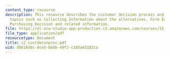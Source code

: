```yaml
---
content_type: resource
description: This resource describes the customer decision process and explains the
  topics such as Collecting Information about the alternatives, Form Expectations,
  Purchasing Decision and related information.
file: https://ol-ocw-studio-app-production.s3.amazonaws.com/courses/15-810-marketing-management-fall-2004/d0616d8c8ce5bb0b49f2c183ae5182ca_c2_custdecsnproc.pdf
file_type: application/pdf
resourcetype: Document
title: c2_custdecsnproc.pdf
uid: d0616d8c-8ce5-bb0b-49f2-c183ae5182ca
---
```

